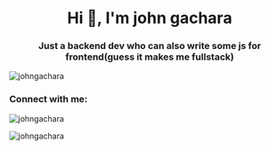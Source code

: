 <h1 align="center">Hi 👋, I'm john gachara</h1>
<h3 align="center">Just a backend dev who can also write some js for frontend(guess it makes me fullstack)</h3>

<p align="left"> <img src="https://komarev.com/ghpvc/?username=johngachara&label=Profile%20views&color=0e75b6&style=flat" alt="johngachara" /> </p>

<h3 align="left">Connect with me:</h3>
<p align="left">
</p>


<p><img align="center" src="https://github-readme-stats.vercel.app/api/top-langs?username=johngachara&show_icons=true&locale=en&layout=compact" alt="johngachara" /></p>

<p><img align="center" src="https://github-readme-streak-stats.herokuapp.com/?user=johngachara&" alt="johngachara" /></p>
